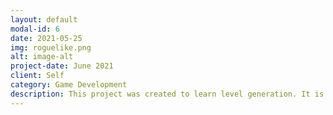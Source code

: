 ```yaml
---
layout: default
modal-id: 6
date: 2021-05-25
img: roguelike.png
alt: image-alt
project-date: June 2021
client: Self
category: Game Development
description: This project was created to learn level generation. It is based off a Udemy project to create a roguelike game. The only thing used from the Udemy project is the art assets. This game has 15 levels each harder than the last. There are 32 current "enemy types" and 12 different power-ups. 12 different characters to choose from, and 3 seperate bosses to fight.
---
```

